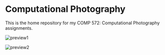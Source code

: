 # Computational Photography

This is the home repository for my COMP 572: Computational Photography assignments. 

![preview1](http://micwom.com/images/portfolio.png)

![preview2](https://micwom.com/images/blend.png)
